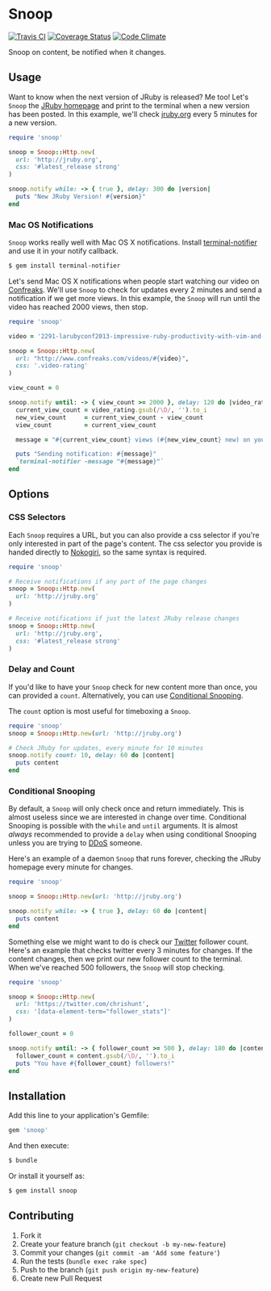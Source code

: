 # Snoop
[![Travis CI](https://travis-ci.org/chrishunt/snoop.png)](https://travis-ci.org/chrishunt/snoop)
[![Coverage Status](https://coveralls.io/repos/chrishunt/snoop/badge.png?branch=master)](https://coveralls.io/r/chrishunt/snoop)
[![Code Climate](https://codeclimate.com/github/chrishunt/snoop.png)](https://codeclimate.com/github/chrishunt/snoop)

Snoop on content, be notified when it changes.

## Usage

Want to know when the next version of JRuby is released? Me too! Let's `Snoop`
the [JRuby homepage](http://jruby.org) and print to the terminal when a new
version has been posted. In this example, we'll check
[jruby.org](http://jruby.org) every 5 minutes for a new version.

```ruby
require 'snoop'

snoop = Snoop::Http.new(
  url: 'http://jruby.org',
  css: '#latest_release strong'
)

snoop.notify while: -> { true }, delay: 300 do |version|
  puts "New JRuby Version! #{version}"
end
```

### Mac OS Notifications

`Snoop` works really well with Mac OS X notifications. Install
[terminal-notifier](https://github.com/alloy/terminal-notifier) and use it in
your notify callback.

```bash
$ gem install terminal-notifier
```

Let's send Mac OS X notifications when people start watching our video on
[Confreaks](http://www.confreaks.com). We'll use `Snoop` to check for updates
every 2 minutes and send a notification if we get more views. In this example,
the `Snoop` will run until the video has reached 2000 views, then stop.

```ruby
require 'snoop'

video = '2291-larubyconf2013-impressive-ruby-productivity-with-vim-and-tmux'

snoop = Snoop::Http.new(
  url: "http://www.confreaks.com/videos/#{video}",
  css: '.video-rating'
)

view_count = 0

snoop.notify until: -> { view_count >= 2000 }, delay: 120 do |video_rating|
  current_view_count = video_rating.gsub(/\D/, '').to_i
  new_view_count     = current_view_count - view_count
  view_count         = current_view_count

  message = "#{current_view_count} views (#{new_view_count} new) on your video!"

  puts "Sending notification: #{message}"
  `terminal-notifier -message "#{message}"`
end
```

## Options

### CSS Selectors

Each `Snoop` requires a URL, but you can also provide a css selector if you're
only interested in part of the page's content. The css selector you provide is
handed directly to [Nokogiri](http://nokogiri.org), so the same syntax is
required.

```ruby
require 'snoop'

# Receive notifications if any part of the page changes
snoop = Snoop::Http.new(
  url: 'http://jruby.org'
)

# Receive notifications if just the latest JRuby release changes
snoop = Snoop::Http.new(
  url: 'http://jruby.org',
  css: '#latest_release strong'
)
```

### Delay and Count

If you'd like to have your `Snoop` check for new content more than once, you
can provided a `count`. Alternatively, you can use [Conditional
Snooping](#conditional-snooping).

The `count` option is most useful for timeboxing a `Snoop`.

```ruby
require 'snoop'
snoop = Snoop::Http.new(url: 'http://jruby.org')

# Check JRuby for updates, every minute for 10 minutes
snoop.notify count: 10, delay: 60 do |content|
  puts content
end
```

### Conditional Snooping

By default, a `Snoop` will only check once and return immediately. This is almost
useless since we are interested in change over time. Conditional Snooping is
possible with the `while` and `until` arguments. It is almost *always*
recommended to provide a `delay` when using conditional Snooping unless you are
trying to [DDoS](http://en.wikipedia.org/wiki/Denial-of-service_attack)
someone.

Here's an example of a daemon `Snoop` that runs forever, checking the JRuby
homepage every minute for changes.

```ruby
require 'snoop'

snoop = Snoop::Http.new(url: 'http://jruby.org')

snoop.notify while: -> { true }, delay: 60 do |content|
  puts content
end
```

Something else we might want to do is check our
[Twitter](https://twitter.com/chrishunt) follower count. Here's an example that
checks twitter every 3 minutes for changes. If the content changes, then we
print our new follower count to the terminal. When we've reached 500 followers,
the `Snoop` will stop checking.

```ruby
require 'snoop'

snoop = Snoop::Http.new(
  url: 'https://twitter.com/chrishunt',
  css: '[data-element-term="follower_stats"]'
)

follower_count = 0

snoop.notify until: -> { follower_count >= 500 }, delay: 180 do |content|
  follower_count = content.gsub(/\D/, '').to_i
  puts "You have #{follower_count} followers!"
end
```

## Installation

Add this line to your application's Gemfile:

```ruby
gem 'snoop'
```

And then execute:

```bash
$ bundle
```

Or install it yourself as:

```bash
$ gem install snoop
```

## Contributing

1. Fork it
2. Create your feature branch (`git checkout -b my-new-feature`)
3. Commit your changes (`git commit -am 'Add some feature'`)
4. Run the tests (`bundle exec rake spec`)
5. Push to the branch (`git push origin my-new-feature`)
6. Create new Pull Request

